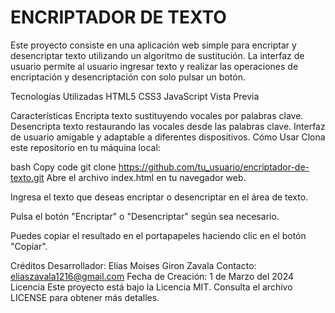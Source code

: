 <h1>ENCRIPTADOR DE TEXTO</h1>

Este proyecto consiste en una aplicación web simple para encriptar y desencriptar texto utilizando un algoritmo de sustitución. La interfaz de usuario permite al usuario ingresar texto y realizar las operaciones de encriptación y desencriptación con solo pulsar un botón.

Tecnologías Utilizadas
HTML5
CSS3
JavaScript
Vista Previa

Características
Encripta texto sustituyendo vocales por palabras clave.
Desencripta texto restaurando las vocales desde las palabras clave.
Interfaz de usuario amigable y adaptable a diferentes dispositivos.
Cómo Usar
Clona este repositorio en tu máquina local:

bash
Copy code
git clone https://github.com/tu_usuario/encriptador-de-texto.git
Abre el archivo index.html en tu navegador web.

Ingresa el texto que deseas encriptar o desencriptar en el área de texto.

Pulsa el botón "Encriptar" o "Desencriptar" según sea necesario.

Puedes copiar el resultado en el portapapeles haciendo clic en el botón "Copiar".

Créditos
Desarrollador: Elias Moises Giron Zavala
Contacto: eliaszavala1216@gmail.com
Fecha de Creación: 1 de Marzo del 2024
Licencia
Este proyecto está bajo la Licencia MIT. Consulta el archivo LICENSE para obtener más detalles.
